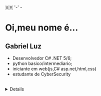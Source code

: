 🇧🇷 '-'
-<h1>Oi,meu nome é...</h1> <h2>Gabriel Luz</h2> 
- Desenvolvedor C# .NET 5/6;
- python basico/intermediario; 
- iniciante em web(js,C# asp.net,html,css) 
- estudante de CyberSecurity


<br/>

<details>
  
<h4> Foco atual</h4>
  
  - C#
  - GameDev
  - CyberSecurity
  
</details>

<br/>

